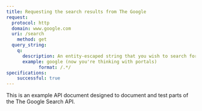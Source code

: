 ```yaml
---
title: Requesting the search results from The Google
request:
  protocol: http
  domain: www.google.com
  uri: /search
	method: get
  query_string:
    q:
      description: An entity-escaped string that you wish to search for on The Google.
      example: google (now you're thinking with portals)
			format: /.*/
specifications:
	successful: true
---
```


This is an example API document designed to document and test parts of the The Google Search API.